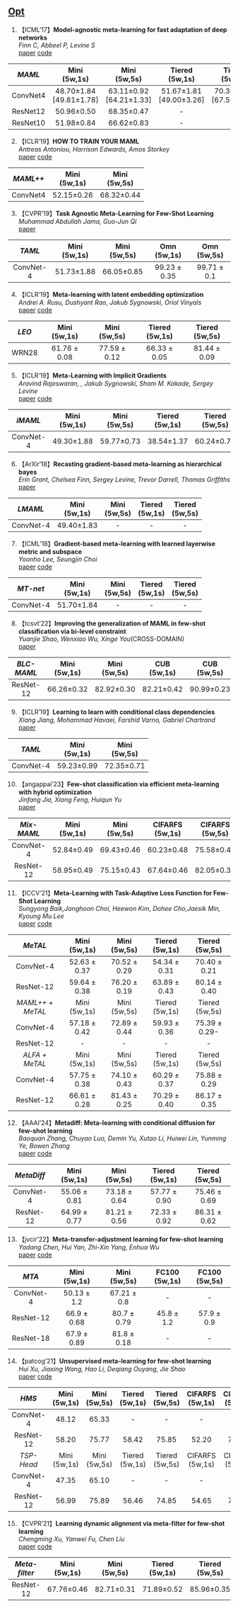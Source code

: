 ## [Opt](#content)

1. 【ICML‘17】**Model-agnostic meta-learning for fast adaptation of deep networks**
<br>*Finn C, Abbeel P, Levine S*
<br>[paper](http://proceedings.mlr.press/v70/finn17a/finn17a.pdf)
[code](http://github.com/cbfinn/maml)

|*MAML*| Mini<br>(5w,1s) | Mini<br>(5w,5s) | Tiered<br>(5w,1s) | Tiered<br>(5w,5s) |CIFARFS<br>(5w,1s) | CIFARFS<br>(5w,5s) | CUB<br>(5w,1s) | CUB<br>(5w,5s) |CIFAR100<br>(5w,1s) | CIFAR100<br>(5w,5s) |FC100<br>(5w,1s) | FC100<br>(5w,5s) | Omn<br>(5w,1s) | Omn<br>(5w,5s) |
|:------:|:------:|:------:|:------:|:------:|:------:|:------:|:------:|:------:|:------:|:------:|:------:|:------:|:------:|:------:|
|ConvNet4|48.70±1.84<br>[49.81±1.78]|63.11±0.92<br>[64.21±1.33]|51.67±1.81<br>[49.00±3.26]|70.30±0.08<br>[67.56±1.80]|58.90±1.90<br>[57.06±3.83]|71.50±1.00<br>[72.24±1.71]|47.85±0.22<br>[53.31±1.77]|64.77±0.20<br>[69.88±1.47]|-|-|37.63±2.23]|[49.14±1.58]|98.70±0.40<br>[97.13±1.25]|99.90±0.10<br>[99.23±0.40]|
|ResNet12|50.96±0.50|68.35±0.47|-|-|-|-|-|-|-|-|-|-|-|-|
|ResNet10|51.98±0.84|66.62±0.83|-|-|-|-|-|-|-|-|-|-|-|-|


2. 【ICLR‘19】**HOW TO TRAIN YOUR MAML**
<br>*Antreas Antoniou, Harrison Edwards, Amos Storkey*
<br>[paper](https://openreview.net/pdf?id=HJGven05Y7)
[code](https://github.com/AntreasAntoniou/HowToTrainYourMAMLPytorch)

|*MAML++*| Mini<br>(5w,1s) | Mini<br>(5w,5s) |
|:------:|:------:|:------:|
|ConvNet4|52.15±0.26|68.32±0.44|

3. 【CVPR’19】**Task Agnostic Meta-Learning for Few-Shot Learning**
<br>*Muhammad Abdullah Jama, Guo-Jun Qi*
<br>[paper](https://openaccess.thecvf.com/content_CVPR_2019/papers/Jamal_Task_Agnostic_Meta-Learning_for_Few-Shot_Learning_CVPR_2019_paper.pdf)

|*TAML*| Mini<br>(5w,1s) | Mini<br>(5w,5s) |Omn<br>(5w,1s) | Omn<br>(5w,5s) |
|:------:|:------:|:------:|:------:|:------:|
|ConvNet-4|51.73±1.88|66.05±0.85|99.23 ± 0.35|99.71 ± 0.1|


4. 【ICLR‘19】**Meta-learning with latent embedding optimization**
<br>*Andrei A. Rusu, Dushyant Rao, Jakub Sygnowski, Oriol Vinyals*
<br>[paper](https://arxiv.org/pdf/1807.05960)
[code](https://github.com/deepmind/leo)

|*LEO*| Mini<br>(5w,1s) | Mini<br>(5w,5s) |Tiered<br>(5w,1s) | Tiered<br>(5w,5s) |
|:------:|:------:|:------:|:------:|:------:|
|WRN28|61.76 ± 0.08|77.59 ± 0.12|66.33 ± 0.05|81.44 ± 0.09|


5. 【ICLR‘19】**Meta-Learning with Implicit Gradients**
<br>*Aravind Rajeswaran, , Jakub Sygnowski, Sham M. Kakade, Sergey Levine*
<br>[paper](https://proceedings.neurips.cc/paper_files/paper/2019/file/072b030ba126b2f4b2374f342be9ed44-Paper.pdf)
[code](https://github.com/aravindr93/imaml_dev)

|*iMAML*| Mini<br>(5w,1s) | Mini<br>(5w,5s) |Tiered<br>(5w,1s) | Tiered<br>(5w,5s) |
|:------:|:------:|:------:|:------:|:------:|
|ConvNet-4|49.30±1.88|59.77±0.73|38.54±1.37|60.24±0.76|

6. 【ArXir‘18】**Recasting gradient-based meta-learning as hierarchical bayes**
<br>*Erin Grant, Chelsea Finn, Sergey Levine, Trevor Darrell, Thomas Griffiths*
<br>[paper](https://arxiv.org/pdf/1801.08930)

|*LMAML*| Mini<br>(5w,1s) | Mini<br>(5w,5s) |Tiered<br>(5w,1s) | Tiered<br>(5w,5s) |
|:------:|:------:|:------:|:------:|:------:|
|ConvNet-4|49.40±1.83|-|-|-|


7. 【ICML’18】**Gradient-based meta-learning with learned layerwise metric and subspace**
<br>*Yoonho Lee, Seungjin Choi*
<br>[paper](http://proceedings.mlr.press/v80/lee18a/lee18a.pdf)
[code](https://github.com/yoonholee/MT-net)

|*MT-net*| Mini<br>(5w,1s) | Mini<br>(5w,5s) |Tiered<br>(5w,1s) | Tiered<br>(5w,5s) |
|:------:|:------:|:------:|:------:|:------:|
|ConvNet-4|51.70±1.84|-|-|-|

8. 【tcsvt’22】**Improving the generalization of MAML in few-shot classification via bi-level constraint**
<br>*Yuanjie Shao, Wenxiao Wu, Xinge You*(CROSS-DOMAIN)
<br>[paper](http://proceedings.mlr.press/v80/lee18a/lee18a.pdf)

|*BLC-MAML*| Mini<br>(5w,1s) | Mini<br>(5w,5s) |CUB<br>(5w,1s) | CUB<br>(5w,5s) |
|:------:|:------:|:------:|:------:|:------:|
|ResNet-12|66.26±0.32|82.92±0.30|82.21±0.42|90.99±0.23|


9. 【ICLR’19】**Learning to learn with conditional class dependencies**
<br>*Xiang Jiang, Mohammad Havaei, Farshid Varno, Gabriel Chartrand*
<br>[paper](https://openreview.net/pdf?id=BJfOXnActQ)

|*TAML*| Mini<br>(5w,1s) | Mini<br>(5w,5s) |
|:------:|:------:|:------:|
|ConvNet-4|59.23±0.99|72.35±0.71|


10. 【angappai’23】**Few-shot classification via efficient meta-learning with hybrid optimization**
<br>*Jinfang Jia, Xiang Feng, Huiqun Yu*
<br>[paper](https://www.sciencedirect.com/science/article/abs/pii/S095219762301480X)

|*Mix-MAML*| Mini<br>(5w,1s) | Mini<br>(5w,5s) | CIFARFS<br>(5w,1s) | CIFARFS<br>(5w,5s) |
|:------:|:------:|:------:|:------:|:------:|
|ConvNet-4|52.84±0.49|69.43±0.46|60.23±0.48|75.58±0.42|
|ResNet-12|58.95±0.49|75.15±0.43|67.64±0.46|82.05±0.38|


11. 【ICCV’21】**Meta-Learning with Task-Adaptive Loss Function for Few-Shot Learning**
<br>*Sungyong Baik,Janghoon Choi, Heewon Kim, Dohee Cho,Jaesik Min, Kyoung Mu Lee*
<br>[paper](https://openaccess.thecvf.com/content/ICCV2021/papers/Baik_Meta-Learning_With_Task-Adaptive_Loss_Function_for_Few-Shot_Learning_ICCV_2021_paper.pdf)
[code](https://github.com/baiksung/MeTAL)

|*MeTAL*| Mini<br>(5w,1s) | Mini<br>(5w,5s) | Tiered<br>(5w,1s) | Tiered<br>(5w,5s) |
|:------:|:------:|:------:|:------:|:------:|
|ConvNet-4|52.63 ± 0.37|70.52 ± 0.29|54.34 ± 0.31|70.40 ± 0.21|
|ResNet-12|59.64 ± 0.38|76.20 ± 0.19|63.89 ± 0.43|80.14 ± 0.40|
|*MAML++ + MeTAL*| Mini<br>(5w,1s) | Mini<br>(5w,5s) | Tiered<br>(5w,1s) | Tiered<br>(5w,5s) |
|ConvNet-4|57.18 ± 0.42|72.89 ± 0.44|59.93 ± 0.36|75.39 ± 0.29-|
|ResNet-12|-|-|-|-|
|*ALFA + MeTAL*| Mini<br>(5w,1s) | Mini<br>(5w,5s) | Tiered<br>(5w,1s) | Tiered<br>(5w,5s) |
|ConvNet-4|57.75 ± 0.38|74.10 ± 0.43|60.29 ± 0.37|75.88 ± 0.29|
|ResNet-12|66.61 ± 0.28|81.43 ± 0.25|70.29 ± 0.40|86.17 ± 0.35|

12. 【AAAI’24】**Metadiff: Meta-learning with conditional diffusion for few-shot learning**
<br>*Baoquan Zhang, Chuyao Luo, Demin Yu, Xutao Li, Huiwei Lin, Yunming Ye, Bowen Zhang*
<br>[paper](https://ojs.aaai.org/index.php/AAAI/article/view/29608/31028)
[code](https://github.com/zhangbq-research/MetaDiff)

|*MetaDiff*| Mini<br>(5w,1s) | Mini<br>(5w,5s) | Tiered<br>(5w,1s) | Tiered<br>(5w,5s) |
|:------:|:------:|:------:|:------:|:------:|
|ConvNet-4|55.06 ± 0.81|73.18 ± 0.64|57.77 ± 0.90|75.46 ± 0.69|
|ResNet-12|64.99 ± 0.77|81.21 ± 0.56|72.33 ± 0.92|86.31 ± 0.62|


13. 【jvcir’22】**Meta-transfer-adjustment learning for few-shot learning**
<br>*Yadang Chen, Hui Yan, Zhi-Xin Yang, Enhua Wu*
<br>[paper](https://www.sciencedirect.com/science/article/pii/S1047320322001985)
[code](https://github.com/mpatacchiola/contextual-squeeze-and-excitation)

|*MTA*| Mini<br>(5w,1s) | Mini<br>(5w,5s) | FC100<br>(5w,1s) | FC100<br>(5w,5s) |
|:------:|:------:|:------:|:------:|:------:|
|ConvNet-4|50.13 ± 1.2|67.21 ± 0.8|-|-|
|ResNet-12|66.9 ± 0.68|80.7 ± 0.79|45.8 ± 1.2|57.9 ± 0.9|
|ResNet-18|67.9 ± 0.89|81.8 ± 0.18|-|-|


14. 【patcog’21】**Unsupervised meta-learning for few-shot learning**
<br>*Hui Xu, Jiaxing Wang, Hao Li, Deqiang Ouyang, Jie Shao*
<br>[paper](https://drive.google.com/file/d/1Wjl-h2Ew6OxD5UYFlMPb1LwZzrRhIKU-/view)
[code](https://github.com/hanlu-nju/revisiting-UML)

|*HMS*| Mini<br>(5w,1s) | Mini<br>(5w,5s) |  Tiered<br>(5w,1s) | Tiered<br>(5w,5s) |CIFARFS<br>(5w,1s) | CIFARFS<br>(5w,5s) | FC100<br>(5w,1s) | FC100<br>(5w,5s) |
|:------:|:------:|:------:|:------:|:------:|:------:|:------:|:------:|:------:|
|ConvNet-4|48.12|65.33|-|-|-|-|-|-|
|ResNet-12|58.20|75.77|58.42|75.85|52.20|72.23|37.88|53.68|
|*TSP-Head*| Mini<br>(5w,1s) | Mini<br>(5w,5s) |  Tiered<br>(5w,1s) | Tiered<br>(5w,5s) |CIFARFS<br>(5w,1s) | CIFARFS<br>(5w,5s) | FC100<br>(5w,1s) | FC100<br>(5w,5s) |
|ConvNet-4|47.35|65.10|-|-|-|-|-|-|
|ResNet-12|56.99|75.89|56.46|74.85|54.65|73.70|36.83|51.78|


15. 【CVPR’21】**Learning dynamic alignment via meta-filter for few-shot learning**
<br>*Chengming Xu, Yanwei Fu, Chen Liu*
<br>[paper](http://openaccess.thecvf.com/content/CVPR2021/papers/Xu_Learning_Dynamic_Alignment_via_Meta-Filter_for_Few-Shot_Learning_CVPR_2021_paper.pdf)
[code](https://github.com/chmxu/Dynamic-Meta-filter)

|*Meta-filter*| Mini<br>(5w,1s) | Mini<br>(5w,5s) |  Tiered<br>(5w,1s) | Tiered<br>(5w,5s) |
|:------:|:------:|:------:|:------:|:------:|
|ResNet-12|67.76±0.46|82.71±0.31|71.89±0.52|85.96±0.35|
